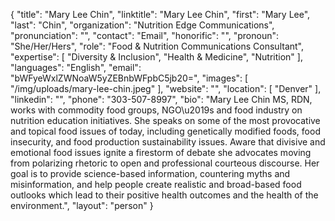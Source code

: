 {
  "title": "Mary Lee Chin",
  "linktitle": "Mary Lee Chin",
  "first": "Mary Lee",
  "last": "Chin",
  "organization": "Nutrition Edge Communications",
  "pronunciation": "",
  "contact": "Email",
  "honorific": "",
  "pronoun": "She/Her/Hers",
  "role": "Food & Nutrition Communications Consultant",
  "expertise": [
    "Diversity & Inclusion",
    "Health & Medicine",
    "Nutrition"
  ],
  "languages": "English",
  "email": "bWFyeWxlZWNoaW5yZEBnbWFpbC5jb20=",
  "images": [
    "/img/uploads/mary-lee-chin.jpeg"
  ],
  "website": "",
  "location": [
    "Denver"
  ],
  "linkedin": "",
  "phone": "303-507-8997",
  "bio": "Mary Lee Chin MS, RDN, works with commodity food groups, NGO\u2019s and food industry on nutrition education initiatives. She speaks on some of the most provocative and topical food issues of today, including genetically modified foods, food insecurity, and food production sustainability issues. Aware that divisive and emotional food issues ignite a firestorm of debate she advocates moving from polarizing rhetoric to open and professional courteous discourse. Her goal is to provide science-based information, countering myths and misinformation, and help people create realistic and broad-based  food outlooks which lead to their positive health outcomes and the health of the environment.",
  "layout": "person"
}
